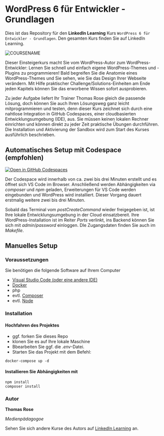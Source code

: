# WordPress 6 für Entwickler - Grundlagen

Dies ist das Repository für den **LinkedIn Learning** Kurs `WordPress 6 für Entwickler - Grundlagen`. Den gesamten Kurs finden Sie auf LinkedIn Learning.

![COURSENAME][lil-thumbnail-url] 

Dieser Einsteigerkurs macht Sie vom WordPress-Autor zum WordPress-Entwickler: Lernen Sie schnell und einfach eigene WordPress-Themes und -Plugins zu programmieren! Bald begreifen Sie die Anatomie eines WordPress-Themes und Sie sehen, wie Sie das Design Ihrer Webseite verändern. Mit Hilfe praktischer Challenge/Solutions-Einheiten am Ende jeden Kapitels können Sie das erworbene Wissen sofort ausprobieren.

Zu jeder Aufgabe liefert Ihr Trainer Thomas Rose gleich die passende Lösung, doch können Sie auch Ihren Lösungsweg ganz leicht mitprogrammieren und testen, denn dieser Kurs zeichnet sich durch eine nahtlose Integration in GitHub Codespaces, einer cloudbasierten Entwicklungsumgebung (IDE), aus. Sie müssen keinen lokalen Rechner einrichten und können direkt zu jeder Zeit praktische Übungen durchführen. Die Installation und Aktivierung der Sandbox wird zum Start des Kurses ausführlich beschrieben.

## Automatisches Setup mit Codespace (empfohlen)

[![Open in GitHub Codespaces](https://github.com/codespaces/badge.svg)](https://github.com/codespaces/new?hide_repo_select=true&ref=main&repo=564877154&machine=largePremiumLinux&devcontainer_path=.devcontainer%2Fdevcontainer.json&location=WestEurope)

Der Codespace wird innerhalb von ca. zwei bis drei Minuten erstellt und es öffnet sich VS Code im Browser. Anschließend werden Abhängigkeiten via _composer_ und _npm_ geladen, Erweiterungen für VS Code werden eingebunden und WordPress wird installiert. Dieser Vorgang dauert erstmalig weitere zwei bis drei Minuten.

Sobald das Terminal vom _postCreateCommand_ wieder freigegeben ist, ist Ihre lokale Entwicklungsumgebung in der Cloud einsatzbereit. Ihre WordPress-Installation ist im Reiter _Ports_ verlinkt, ins Backend können Sie sich mit _admin_/_password_ einloggen. DIe Zugangsdaten finden Sie auch im _Makefile_.

## Manuelles Setup

### Voraussetzungen
Sie benötigen die folgende Software auf Ihrem Computer
- [Visual Studio Code (oder eine andere IDE)](https://code.visualstudio.com/)
- [Docker](https://docs.docker.com/get-docker/)
- php
- evtl. [Composer](https://getcomposer.org/)
- evtl. [Node](https://nodejs.org)

### Installation
#### Hochfahren des Projektes
- ggf. forken Sie dieses Repo
- klonen Sie es auf Ihre lokale Maschine
- Bbearbeiten Sie ggf. die _.env_-Datei.
- Starten Sie das Projekt mit dem Befehl:
```
docker-compose up -d
```
#### Installieren Sie Abhängigkeiten mit
```
npm install
composer install
```

### Autor

**Thomas Rose**

_Medienpädagogoe_

Sehen Sie sich andere Kurse des Autors auf [LinkedIn Learning](https://www.linkedin.com/learning/instructors/thomas-rose) an.

[0]: # (Replace these placeholder URLs with actual course URLs)
[lil-course-url]: https://www.linkedin.com/learning/wordpress-6-fur-entwickler-grundlagen
[lil-thumbnail-url]: https://media.licdn.com/dms/image/C560DAQE3JzKLKNBYVg/learning-public-crop_675_1200/0/1679302210303?e=2147483647&v=beta&t=vGe7_isu_I8-0CtoOimVCD-hwuWIo7lMDpVWZd6BsUc
